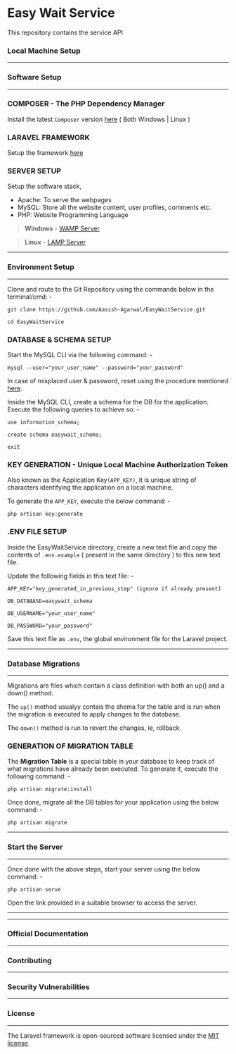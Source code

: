 # Easy Wait Service
This repository contains the service API

### Local Machine Setup

---
### Software Setup
---

### COMPOSER - The PHP Dependency Manager

Install the latest `Composer` version [here](https://getcomposer.org/download/) ( Both Windows | Linux )

### LARAVEL FRAMEWORK

Setup the framework [here](https://laravel.com/docs/5.5)

### SERVER SETUP

Setup the software stack,

- Apache: To serve the webpages
- MySQL: Store all the website content, user profiles, comments etc.
- PHP: Website Programming Language

>**Windows** - [WAMP Server](http://www.wampserver.com/en/)

>**Linux** - [LAMP Server](http://howtoubuntu.org/how-to-install-lamp-on-ubuntu)

---
### Environment Setup
---

Clone and route to the Git Repository using the commands below in the terminal/cmd: -

`git clone https://github.com/Aasish-Agarwal/EasyWaitService.git`

`cd EasyWaitService`

### DATABASE & SCHEMA SETUP

Start the MySQL CLI via the following command: -

`mysql --user="your_user_name" --password="your_password"`

In case of misplaced user & password, reset using the procedure mentioned [here](https://in.godaddy.com/help/reset-your-root-mysql-password-linux-17548).

Inside the MySQL CLI, create a schema for the DB for the application. Execute the following queries to achieve so: -

`use information_schema;`

`create schema easywait_schema;`

`exit`

### KEY GENERATION - Unique Local Machine Authorization Token

Also known as the Application Key`(APP_KEY)`, it is unique string of characters identifying the application on a local machine.

To generate the `APP_KEY`, execute the below command: -

`php artisan key:generate`

### .ENV FILE SETUP

Inside the EasyWaitService directory, create a new text file and copy the contents of `.env.example` ( present in the same directory ) to this new text file.

Update the following fields in this text file: -

	APP_KEY="key_generated_in_previous_step" (ignore if already present)

	DB_DATABASE=easywait_schema

	DB_USERNAME="your_user_name"

	DB_PASSWORD="your_password"

Save this text file as `.env`, the global environment file for the Laravel project.

---
### Database Migrations
---
Migrations are files which contain a class definition with both an up() and a down() method.

The `up()` method usualyy contais the shema for the table and is run when the migration is executed to apply changes to the database. 

The `down()` method is run to revert the changes, ie, rollback.

### GENERATION OF MIGRATION TABLE

The **Migration Table** is a special table in your database to keep track of what migrations have already been executed.
To generate it, execute the following command: -

`php artisan migrate:install`

Once done, migrate all the DB tables for your application using the below command: -

`php artisan migrate`

---
### Start the Server
---

Once done with the above steps, start your server using the below command: -

`php artisan serve`

Open the link provided in a suitable browser to access the server.

---

---
### Official Documentation
---
### Contributing
---
### Security Vulnerabilities
---
### License
---

The Laravel framework is open-sourced software licensed under the [MIT license](http://opensource.org/licenses/MIT).
